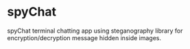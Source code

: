 # spyChat
spyChat terminal chatting app using steganography library for encryption/decryption message hidden inside images.
